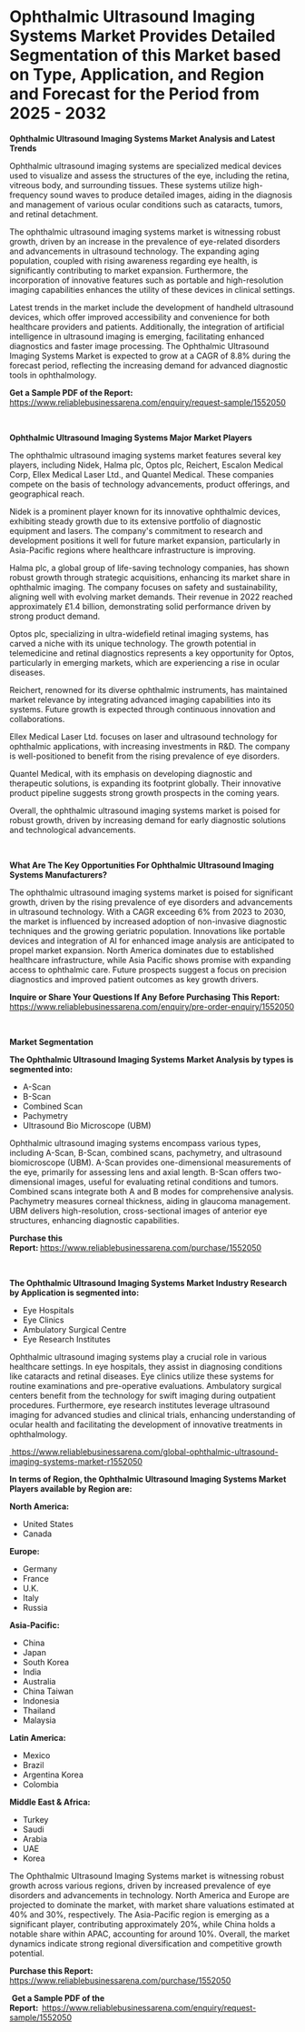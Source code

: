 <p><h1>Ophthalmic Ultrasound Imaging Systems Market Provides Detailed Segmentation of this Market based on Type, Application, and Region and Forecast for the Period from 2025 - 2032</h1></p><p><strong>Ophthalmic Ultrasound Imaging Systems Market Analysis and Latest Trends</strong></p>
<p><p>Ophthalmic ultrasound imaging systems are specialized medical devices used to visualize and assess the structures of the eye, including the retina, vitreous body, and surrounding tissues. These systems utilize high-frequency sound waves to produce detailed images, aiding in the diagnosis and management of various ocular conditions such as cataracts, tumors, and retinal detachment.</p><p>The ophthalmic ultrasound imaging systems market is witnessing robust growth, driven by an increase in the prevalence of eye-related disorders and advancements in ultrasound technology. The expanding aging population, coupled with rising awareness regarding eye health, is significantly contributing to market expansion. Furthermore, the incorporation of innovative features such as portable and high-resolution imaging capabilities enhances the utility of these devices in clinical settings.</p><p>Latest trends in the market include the development of handheld ultrasound devices, which offer improved accessibility and convenience for both healthcare providers and patients. Additionally, the integration of artificial intelligence in ultrasound imaging is emerging, facilitating enhanced diagnostics and faster image processing. The Ophthalmic Ultrasound Imaging Systems Market is expected to grow at a CAGR of 8.8% during the forecast period, reflecting the increasing demand for advanced diagnostic tools in ophthalmology.</p></p>
<p><strong>Get a Sample PDF of the Report:&nbsp;</strong> <a href="https://www.reliablebusinessarena.com/enquiry/request-sample/1552050?utm_campaign=3314&utm_medium=2&utm_source=Github&utm_content=ia&utm_term=14042025&utm_id=ophthalmic-ultrasound-imaging-systems">https://www.reliablebusinessarena.com/enquiry/request-sample/1552050</a></p>
<p>&nbsp;</p>
<p><strong>Ophthalmic Ultrasound Imaging Systems Major Market Players</strong></p>
<p><p>The ophthalmic ultrasound imaging systems market features several key players, including Nidek, Halma plc, Optos plc, Reichert, Escalon Medical Corp, Ellex Medical Laser Ltd., and Quantel Medical. These companies compete on the basis of technology advancements, product offerings, and geographical reach.</p><p>Nidek is a prominent player known for its innovative ophthalmic devices, exhibiting steady growth due to its extensive portfolio of diagnostic equipment and lasers. The company's commitment to research and development positions it well for future market expansion, particularly in Asia-Pacific regions where healthcare infrastructure is improving.</p><p>Halma plc, a global group of life-saving technology companies, has shown robust growth through strategic acquisitions, enhancing its market share in ophthalmic imaging. The company focuses on safety and sustainability, aligning well with evolving market demands. Their revenue in 2022 reached approximately £1.4 billion, demonstrating solid performance driven by strong product demand.</p><p>Optos plc, specializing in ultra-widefield retinal imaging systems, has carved a niche with its unique technology. The growth potential in telemedicine and retinal diagnostics represents a key opportunity for Optos, particularly in emerging markets, which are experiencing a rise in ocular diseases.</p><p>Reichert, renowned for its diverse ophthalmic instruments, has maintained market relevance by integrating advanced imaging capabilities into its systems. Future growth is expected through continuous innovation and collaborations.</p><p>Ellex Medical Laser Ltd. focuses on laser and ultrasound technology for ophthalmic applications, with increasing investments in R&D. The company is well-positioned to benefit from the rising prevalence of eye disorders.</p><p>Quantel Medical, with its emphasis on developing diagnostic and therapeutic solutions, is expanding its footprint globally. Their innovative product pipeline suggests strong growth prospects in the coming years.</p><p>Overall, the ophthalmic ultrasound imaging systems market is poised for robust growth, driven by increasing demand for early diagnostic solutions and technological advancements.</p></p>
<p>&nbsp;</p>
<p><strong>What Are The Key Opportunities For Ophthalmic Ultrasound Imaging Systems Manufacturers?</strong></p>
<p><p>The ophthalmic ultrasound imaging systems market is poised for significant growth, driven by the rising prevalence of eye disorders and advancements in ultrasound technology. With a CAGR exceeding 6% from 2023 to 2030, the market is influenced by increased adoption of non-invasive diagnostic techniques and the growing geriatric population. Innovations like portable devices and integration of AI for enhanced image analysis are anticipated to propel market expansion. North America dominates due to established healthcare infrastructure, while Asia Pacific shows promise with expanding access to ophthalmic care. Future prospects suggest a focus on precision diagnostics and improved patient outcomes as key growth drivers.</p></p>
<p><strong>Inquire or Share Your Questions If Any Before Purchasing This Report:</strong> <a href="https://www.reliablebusinessarena.com/enquiry/pre-order-enquiry/1552050?utm_campaign=3314&utm_medium=2&utm_source=Github&utm_content=ia&utm_term=14042025&utm_id=ophthalmic-ultrasound-imaging-systems">https://www.reliablebusinessarena.com/enquiry/pre-order-enquiry/1552050</a></p>
<p>&nbsp;</p>
<p><strong>Market Segmentation</strong></p>
<p><strong>The Ophthalmic Ultrasound Imaging Systems Market Analysis by types is segmented into:</strong></p>
<p><ul><li>A-Scan</li><li>B-Scan</li><li>Combined Scan</li><li>Pachymetry</li><li>Ultrasound Bio Microscope (UBM)</li></ul></p>
<p><p>Ophthalmic ultrasound imaging systems encompass various types, including A-Scan, B-Scan, combined scans, pachymetry, and ultrasound biomicroscope (UBM). A-Scan provides one-dimensional measurements of the eye, primarily for assessing lens and axial length. B-Scan offers two-dimensional images, useful for evaluating retinal conditions and tumors. Combined scans integrate both A and B modes for comprehensive analysis. Pachymetry measures corneal thickness, aiding in glaucoma management. UBM delivers high-resolution, cross-sectional images of anterior eye structures, enhancing diagnostic capabilities.</p></p>
<p><strong>Purchase this Report:&nbsp;</strong><a href="https://www.reliablebusinessarena.com/purchase/1552050?utm_campaign=3314&utm_medium=2&utm_source=Github&utm_content=ia&utm_term=14042025&utm_id=ophthalmic-ultrasound-imaging-systems">https://www.reliablebusinessarena.com/purchase/1552050</a></p>
<p>&nbsp;</p>
<p><strong>The Ophthalmic Ultrasound Imaging Systems Market Industry Research by Application is segmented into:</strong></p>
<p><ul><li>Eye Hospitals</li><li>Eye Clinics</li><li>Ambulatory Surgical Centre</li><li>Eye Research Institutes</li></ul></p>
<p><p>Ophthalmic ultrasound imaging systems play a crucial role in various healthcare settings. In eye hospitals, they assist in diagnosing conditions like cataracts and retinal diseases. Eye clinics utilize these systems for routine examinations and pre-operative evaluations. Ambulatory surgical centers benefit from the technology for swift imaging during outpatient procedures. Furthermore, eye research institutes leverage ultrasound imaging for advanced studies and clinical trials, enhancing understanding of ocular health and facilitating the development of innovative treatments in ophthalmology.</p></p>
<p><a href="https://www.reliablebusinessarena.com/global-ophthalmic-ultrasound-imaging-systems-market-r1552050?utm_campaign=3314&utm_medium=2&utm_source=Github&utm_content=ia&utm_term=14042025&utm_id=ophthalmic-ultrasound-imaging-systems">&nbsp;https://www.reliablebusinessarena.com/global-ophthalmic-ultrasound-imaging-systems-market-r1552050</a></p>
<p><strong>In terms of Region, the Ophthalmic Ultrasound Imaging Systems Market Players available by Region are:</strong></p>
<p>
    <p> <strong> North America: </strong>
        <ul>
            <li>United States</li>
            <li>Canada</li>
        </ul>
        </p> 
    <p> <strong> Europe: </strong>
        <ul>
            <li>Germany</li>
            <li>France</li>
            <li>U.K.</li>
            <li>Italy</li>
            <li>Russia</li>
        </ul>
        </p> 
    <p> <strong> Asia-Pacific: </strong>
        <ul>
            <li>China</li>
            <li>Japan</li>
            <li>South Korea</li>
            <li>India</li>
            <li>Australia</li>
            <li>China Taiwan</li>
            <li>Indonesia</li>
            <li>Thailand</li>
            <li>Malaysia</li>
        </ul>
        </p> 
    <p> <strong> Latin America: </strong>
        <ul>
            <li>Mexico</li>
            <li>Brazil</li>
            <li>Argentina Korea</li>
            <li>Colombia</li>
        </ul>
        </p> 
    <p> <strong> Middle East & Africa: </strong>
        <ul>
            <li>Turkey</li>
            <li>Saudi</li>
            <li>Arabia</li>
            <li>UAE</li>
            <li>Korea</li>
        </ul>
    </p>
    </p>
<p><p>The Ophthalmic Ultrasound Imaging Systems market is witnessing robust growth across various regions, driven by increased prevalence of eye disorders and advancements in technology. North America and Europe are projected to dominate the market, with market share valuations estimated at 40% and 30%, respectively. The Asia-Pacific region is emerging as a significant player, contributing approximately 20%, while China holds a notable share within APAC, accounting for around 10%. Overall, the market dynamics indicate strong regional diversification and competitive growth potential.</p></p>
<p><strong>Purchase this Report: </strong><a href="https://www.reliablebusinessarena.com/purchase/1552050?utm_campaign=3314&utm_medium=2&utm_source=Github&utm_content=ia&utm_term=14042025&utm_id=ophthalmic-ultrasound-imaging-systems">https://www.reliablebusinessarena.com/purchase/1552050</a></p>
<p>&nbsp;<strong>Get a Sample PDF of the Report:&nbsp;&nbsp;</strong><a href="https://www.reliablebusinessarena.com/enquiry/request-sample/1552050?utm_campaign=3314&utm_medium=2&utm_source=Github&utm_content=ia&utm_term=14042025&utm_id=ophthalmic-ultrasound-imaging-systems">https://www.reliablebusinessarena.com/enquiry/request-sample/1552050</a></p>
<p><strong></strong></p>
<p><p></p><p></p><p></p></p>